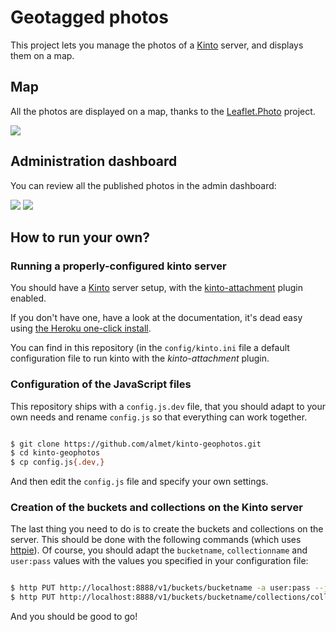 # Geotagged photos

This project lets you manage the photos of a [Kinto](https://kinto.readthedocs.io)
server, and displays them on a map.

## Map

All the photos are displayed on a map, thanks to the [Leaflet.Photo](http://i.imgur.com/SQrsJlq.png)
project.

![](http://i.imgur.com/SQrsJlq.png)

## Administration dashboard

You can review all the published photos in the admin dashboard:

![](http://i.imgur.com/GXVy4k5.png)
![](http://i.imgur.com/axQvYFk.png)

## How to run your own?

### Running a properly-configured kinto server

You should have a [Kinto](https://kinto.readthedocs.io) server setup, with the
[kinto-attachment](https://github.com/Kinto/kinto-attachment/) plugin enabled.

If you don't have one, have a look at the documentation, it's dead easy using [the
Heroku one-click install](http://kinto.readthedocs.io/en/latest/get-started.html#deploying-on-cloud-providers).

You can find in this repository (in the `config/kinto.ini` file a default
configuration file to run kinto with the *kinto-attachment* plugin.

### Configuration of the JavaScript files

This repository ships with a `config.js.dev` file, that you should adapt to
your own needs and rename `config.js` so that everything can work together.

```bash

$ git clone https://github.com/almet/kinto-geophotos.git
$ cd kinto-geophotos
$ cp config.js{.dev,}
```

And then edit the `config.js` file and specify your own settings.

### Creation of the buckets and collections on the Kinto server

The last thing you need to do is to create the buckets and collections on the
server. This should be done with the following commands (which uses
[httpie](https://github.com/jkbrzt/httpie)). Of course, you should adapt the
`bucketname`, `collectionname` and `user:pass` values with the values you
specified in your configuration file:

```bash

$ http PUT http://localhost:8888/v1/buckets/bucketname -a user:pass --json
$ http PUT http://localhost:8888/v1/buckets/bucketname/collections/collectionname -a user:pass --json
```

And you should be good to go!

